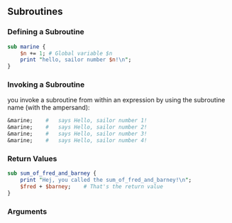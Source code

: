 ## Subroutines
### Defining a Subroutine

```perl
sub marine {
    $n += 1; # Global variable $n
    print "hello, sailor number $n!\n";
}
```

### Invoking a Subroutine
you invoke a subroutine from within an expression by using the subroutine name
(with the ampersand):
```perl
&marine;    #   says Hello, sailor number 1!
&marine;    #   says Hello, sailor number 2!
&marine;    #   says Hello, sailor number 3!
&marine;    #   says Hello, sailor number 4!
```
### Return Values
```perl
sub sum_of_fred_and_barney {
    print "Hej, you called the sum_of_fred_and_barney!\n";
    $fred + $barney;    # That's the return value
}
```
### Arguments



